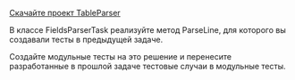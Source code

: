 [Скачайте проект TableParser](https://ulearn.me/Courses/BasicProgramming/Part01/BasicProgramming/Slides/L070_AutomaticTesting/TableParser.exercise.zip)

В классе FieldsParserTask реализуйте метод ParseLine, для которого вы создавали тесты в предыдущей задаче.

Создайте модульные тесты на это решение и перенесите разработанные в прошлой задаче тестовые случаи в модульные тесты.
